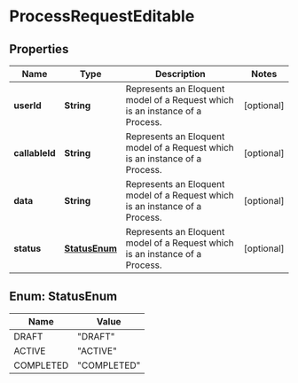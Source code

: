 
# ProcessRequestEditable

## Properties
Name | Type | Description | Notes
------------ | ------------- | ------------- | -------------
**userId** | **String** | Represents an Eloquent model of a Request which is an instance of a Process. |  [optional]
**callableId** | **String** | Represents an Eloquent model of a Request which is an instance of a Process. |  [optional]
**data** | **String** | Represents an Eloquent model of a Request which is an instance of a Process. |  [optional]
**status** | [**StatusEnum**](#StatusEnum) | Represents an Eloquent model of a Request which is an instance of a Process. |  [optional]


<a name="StatusEnum"></a>
## Enum: StatusEnum
Name | Value
---- | -----
DRAFT | &quot;DRAFT&quot;
ACTIVE | &quot;ACTIVE&quot;
COMPLETED | &quot;COMPLETED&quot;



